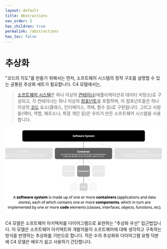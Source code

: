 ```yaml
---
layout: default
title: Abstractions
nav_order: 3
has_children: true
permalink: /abstractions
has_toc: false
---
```


# 추상화

"코드의 지도"를 만들기 위해서는 먼저, 소프트웨어 시스템의 정적 구조를 설명할 수 있는 공통된 추상화 세트가 필요합니다. C4 모델에서는,

> [소프트웨어 시스템](./01-software-system.md)은
> 하나 이상의 [컨테이너](./02-container.md)(애플리케이션과 데이터 저장소)로 구성되고,
> 각 컨테이너는 하나 이상의 [컴포넌트](./03-component.md)를 포함하며, 이 컴포넌트들은
> 하나 이상의 [코드](./04-component.md) 요소(클래스, 인터페이스, 객체, 함수 등)로 구현됩니다.
> 그리고 사람들(액터, 역할, 페르소나, 특정 개인 등)은 우리가 만든 소프트웨어 시스템을 사용합니다.

![The abstractions behind the C4 model](../images/abstractions.png)

C4 모델은 소프트웨어 아키텍처를 다이어그램으로 표현하는 "추상화 우선" 접근법입니다.
이 모델은 소프트웨어 아키텍트와 개발자들이 소프트웨어에 대해 생각하고 구축하는 방식을 반영하는 추상화를 기반으로 합니다. 적은 수의 추상화와 다이어그램 유형 덕분에 C4 모델은 배우기 쉽고 사용하기 간단합니다.
